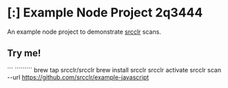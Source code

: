 # [:] Example Node Project  2q3444
An example node project to demonstrate [srcclr](https://www.srcclr.com) scans.
   
## Try me!

```          `````````
brew tap srcclr/srcclr
brew install srcclr
srcclr activate
srcclr scan --url https://github.com/srcclr/example-javascript
```
